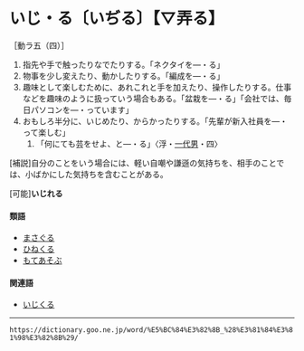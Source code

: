 # いじ・る〔いぢる〕【▽弄る】

［動ラ五（四）］
1.  指先や手で触ったりなでたりする。「ネクタイを―・る」
2.  物事を少し変えたり、動かしたりする。「編成を―・る」
3.  趣味として楽しむために、あれこれと手を加えたり、操作したりする。仕事などを趣味のように扱っていう場合もある。「盆栽を―・る」「会社では、毎日パソコンを―・っています」
4.  おもしろ半分に、いじめたり、からかったりする。「先輩が新入社員を―・って楽しむ」    
    1.  「何にても芸をせよ、と―・る」〈浮・[一代男](https://dictionary.goo.ne.jp/word/%E5%A5%BD%E8%89%B2%E4%B8%80%E4%BB%A3%E7%94%B7/#jn-73468)・四〉
        

\[補説\]自分のことをいう場合には、軽い自嘲や謙遜の気持ちを、相手のことでは、小ばかにした気持ちを含むことがある。

\[可能\]**いじれる**

#### 類語

-   [まさぐる](https://dictionary.goo.ne.jp/word/%E5%BC%84%E3%82%8B_%28%E3%81%BE%E3%81%95%E3%81%90%E3%82%8B%29/#jn-207867)
-   [ひねくる](https://dictionary.goo.ne.jp/word/%E6%8D%BB%E3%81%8F%E3%82%8B/#jn-186556)
-   [もてあそぶ](https://dictionary.goo.ne.jp/word/%E5%BC%84%E3%81%B6/#jn-219504)

#### 関連語

-   [いじくる](https://dictionary.goo.ne.jp/word/%E5%BC%84%E3%81%8F%E3%82%8B/#jn-11198)

---
`https://dictionary.goo.ne.jp/word/%E5%BC%84%E3%82%8B_%28%E3%81%84%E3%81%98%E3%82%8B%29/`